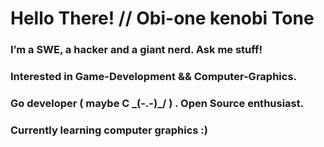
# Hello There! // Obi-one kenobi Tone

###  I’m a SWE, a hacker and a giant nerd. Ask me stuff!  

### Interested in Game-Development && Computer-Graphics.

### Go developer ( maybe C \_(-.-)_/ ) . Open Source enthusiast.

### Currently learning computer graphics :)
